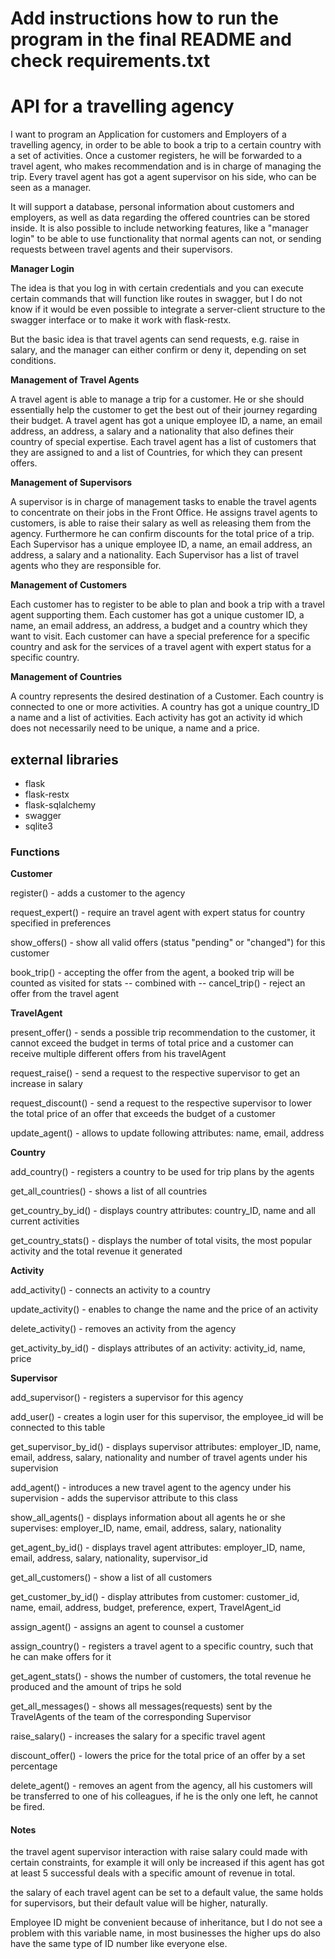 
# Add instructions how to run the program in the final README and check requirements.txt 

# API for a travelling agency

I want to program an Application for customers and Employers of a travelling agency, in order to be able to book a trip to a certain country with a set of activities. Once a customer registers, he will be forwarded to a travel agent, who makes recommendation and is in charge of managing the trip. Every travel agent has got a agent supervisor on his side, who can be seen as a manager.

It will support a database, personal information about customers and employers, as well as data regarding the offered countries can be stored inside. It is also possible to include networking features, like a "manager login" to be able to use functionality that normal agents can not, or sending requests between travel agents and their supervisors. 

**Manager Login**

The idea is that you log in with certain credentials and you can execute certain commands that will function like routes in swagger, but I do not know if it would be even possible to integrate a server-client structure to the swagger interface or to make it work with flask-restx.

But the basic idea is that travel agents can send requests, e.g. raise in salary, and the manager can either confirm or deny it, depending on set conditions.

**Management of Travel Agents**

A travel agent is able to manage a trip for a customer. He or she should essentially help the customer to get the best out of their journey regarding their budget. A travel agent has got a unique employee ID, a name, an email address, an address, a salary and a nationality that also defines their country of special expertise. Each travel agent has a list of customers that they are assigned to and a list of Countries, for which they can present offers.

**Management of Supervisors**

A supervisor is in charge of management tasks to enable the travel agents to concentrate on their jobs in the Front Office. He assigns travel agents to customers, is able to raise their salary as well as releasing them from the agency. Furthermore he can confirm discounts for the total price of a trip. Each Supervisor has a unique employee ID, a name, an email address, an address, a salary and a nationality. Each Supervisor has a list of travel agents who they are responsible for. 

**Management of Customers**

Each customer has to register to be able to plan and book a trip with a travel agent supporting them. Each customer has got a unique customer ID, a name, an email address, an address, a budget and a country which they want to visit. Each customer can have a special preference for a specific country and ask for the services of a travel agent with expert status for a specific country.

**Management of Countries**

A country represents the desired destination of a Customer. Each country is connected to one or more activities. A country has got a unique country_ID a name and a list of activities. Each activity has got an activity id which does not necessarily need to be unique, a name and a price.


## external libraries

- flask
- flask-restx
- flask-sqlalchemy
- swagger
- sqlite3




### Functions

**Customer**

register() - adds a customer to the agency 

request_expert() - require an travel agent with expert status for country specified in preferences 

show_offers() - show all valid offers (status "pending" or "changed") for this customer 

book_trip() - accepting the offer from the agent, a booked trip will be counted as visited for stats -- combined with -- cancel_trip() - reject an offer from the travel agent 


**TravelAgent**

present_offer() - sends a possible trip recommendation to the customer, it cannot exceed the budget in terms of total price and a customer can receive multiple different offers from his travelAgent 

request_raise() - send a request to the respective supervisor to get an increase in salary

request_discount() - send a request to the respective supervisor to lower the total price of an offer that exceeds the budget of a customer 

update_agent() - allows to update following attributes: name, email, address


**Country**

add_country() - registers a country to be used for trip plans by the agents 

get_all_countries() - shows a list of all countries

get_country_by_id() - displays country attributes: country_ID, name and all current activities 

get_country_stats() - displays the number of total visits, the most popular activity and the total revenue it generated 


**Activity**

add_activity() - connects an activity to a country 

update_activity() - enables to change the name and the price of an activity 

delete_activity() - removes an activity from the agency 

get_activity_by_id() - displays attributes of an activity: activity_id, name, price



**Supervisor**

add_supervisor() - registers a supervisor for this agency

add_user() - creates a login user for this supervisor, the employee_id will be connected to this table

get_supervisor_by_id() - displays supervisor attributes: employer_ID, name, email, address, salary, nationality and number of travel agents under his supervision

add_agent() - introduces a new travel agent to the agency under his supervision - adds the supervisor attribute to this class 

show_all_agents() - displays information about all agents he or she supervises: employer_ID, name, email, address, salary, nationality

get_agent_by_id() - displays travel agent attributes: employer_ID, name, email, address, salary, nationality, supervisor_id 

get_all_customers() - show a list of all customers

get_customer_by_id() - display attributes from customer: customer_id, name, email, address, budget, preference, expert, TravelAgent_id 

assign_agent() - assigns an agent to counsel a customer

assign_country() - registers a travel agent to a specific country, such that he can make offers for it 

get_agent_stats() - shows the number of customers, the total revenue he produced and the amount of trips he sold 

get_all_messages() - shows all messages(requests) sent by the TravelAgents of the team of the corresponding Supervisor 

raise_salary() - increases the salary for a specific travel agent

discount_offer() - lowers the price for the total price of an offer by a set percentage 

delete_agent() - removes an agent from the agency, all his customers will be transferred to one of his colleagues, if he is the only one left, he cannot be fired. 



#### Notes

the travel agent supervisor interaction with raise salary could made with certain constraints, for example it will only be increased if this agent has got at least 5 successful deals with a specific amount of revenue in total.

the salary of each travel agent can be set to a default value, the same holds for supervisors, but their default value will be higher, naturally.

Employee ID might be convenient because of inheritance, but I do not see a problem with this variable name, in most businesses the higher ups do also have the same type of ID number like everyone else.
